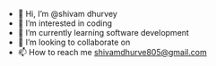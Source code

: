 - 👋 Hi, I’m @shivam dhurvey
- 👀 I’m interested in coding
- 🌱 I’m currently learning software development
- 💞️ I’m looking to collaborate on 
- 📫 How to reach me shivamdhurve805@gmail.com

<!---
shivamsvm/shivamsvm is a ✨ special ✨ repository because its `README.md` (this file) appears on your GitHub profile.
You can click the Preview link to take a look at your changes.
--->
